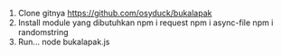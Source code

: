 1. Clone gitnya https://github.com/osyduck/bukalapak
2. Install module yang dibutuhkan
npm i request
npm i async-file
npm i randomstring
3. Run... node bukalapak.js
